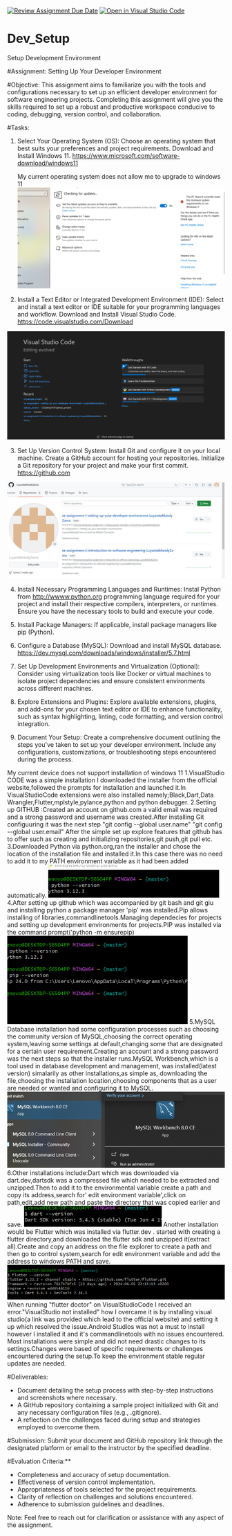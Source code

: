 [![Review Assignment Due Date](https://classroom.github.com/assets/deadline-readme-button-22041afd0340ce965d47ae6ef1cefeee28c7c493a6346c4f15d667ab976d596c.svg)](https://classroom.github.com/a/vbnbTt5m)
[![Open in Visual Studio Code](https://classroom.github.com/assets/open-in-vscode-2e0aaae1b6195c2367325f4f02e2d04e9abb55f0b24a779b69b11b9e10269abc.svg)](https://classroom.github.com/online_ide?assignment_repo_id=15283381&assignment_repo_type=AssignmentRepo)
# Dev_Setup
Setup Development Environment

#Assignment: Setting Up Your Developer Environment

#Objective:
This assignment aims to familiarize you with the tools and configurations necessary to set up an efficient developer environment for software engineering projects. Completing this assignment will give you the skills required to set up a robust and productive workspace conducive to coding, debugging, version control, and collaboration.

#Tasks:

1. Select Your Operating System (OS):
   Choose an operating system that best suits your preferences and project requirements. Download and Install Windows 11. https://www.microsoft.com/software-download/windows11


   My current operating system does not allow me to upgrade to windows 11
   ![alt text](Capture.PNG)

2. Install a Text Editor or Integrated Development Environment (IDE):
   Select and install a text editor or IDE suitable for your programming languages and workflow. Download and Install Visual Studio Code. https://code.visualstudio.com/Download
   
![alt text](image-2.png)


3. Set Up Version Control System:
   Install Git and configure it on your local machine. Create a GitHub account for hosting your repositories. Initialize a Git repository for your project and make your first commit. https://github.com

![alt text](Capture.github.JPG)


4. Install Necessary Programming Languages and Runtimes:
  Instal Python from http://wwww.python.org programming language required for your project and install their respective compilers, interpreters, or runtimes. Ensure you have the necessary tools to build and execute your code.

5. Install Package Managers:
   If applicable, install package managers like pip (Python).

6. Configure a Database (MySQL):
   Download and install MySQL database. https://dev.mysql.com/downloads/windows/installer/5.7.html

7. Set Up Development Environments and Virtualization (Optional):
   Consider using virtualization tools like Docker or virtual machines to isolate project dependencies and ensure consistent environments across different machines.

8. Explore Extensions and Plugins:
   Explore available extensions, plugins, and add-ons for your chosen text editor or IDE to enhance functionality, such as syntax highlighting, linting, code formatting, and version control integration.

9. Document Your Setup:
    Create a comprehensive document outlining the steps you've taken to set up your developer environment. Include any configurations, customizations, or troubleshooting steps encountered during the process. 

My current device does not support installation of windows 11
1.VisualStudio CODE was a simple installation I downloaded the installer from the official website,followed the prompts for installation and launched it.In VisualStudioCode extensions were also installed namely;Black,Dart,Data Wrangler,Flutter,mplstyle,pylance,python and python debugger.
2.Setting up GITHUB :Created an account on github.com a valid email was required and a strong password and username was created.After installing Git configuuring it was the next step "git config --global user.name" "git config --global user.email" After the simple set up explore features that github has to offer such as creating  and initializing repositories,git push,git pull etc.
3.Downloaded Python via python.org,ran the installer and chose the location of the installation file and installed it.In this case there was no need to add it to my PATH environment variable as it had been added  automatically.
![alt text](image-4.png)
4.After setting up github which was accompanied by git bash and git giu and installing python a package manager 'pip' was installed.Pip allows installing of libraries,commandlinetools.Managing dependecies for projects and setting up development environments for projects.PIP was installed via the command prompt('python -m ensurepip)
![alt text](image-5.png)
5.MySQL Database installation had some configuration processes such as choosing the community version of MySQL,choosing the correct operating system,leaving some settings at default,changing some that are designated for a certain user requirement.Creating an account and a strong password was the next steps so that the installer runs.MySQL Workbench,which is a tool used in database development and management, was installed(latest version) simalarily as other installations,as simple as, downloading the file,choosing the installation location,choosing components that as a user are needed or wanted and configuring it to MySQL.
![alt text](image-8.png)
6.Other installations include:Dart which was downloaded via dart.dev,dartsdk was a compressed file which needed to be extracted and unzipped.Then to add it to the environmental variable create a path and copy its address,search for' edit environment variable',click on path,edit,add new path and paste the directory that was copied earlier and save.
![alt text](image-7.png) 
Another installation would be Flutter which was installed via flutter.dev . 
started with creating a flutter directory,and downloaded the flutter sdk and unzipped it(extract all).Create and copy an address on the file explorer to create a path and then go to control system,search for edit environment variable and add the address to windows PATH and save.
![alt text](image-9.png) 
When running "flutter doctor" on VisualStudioCode I received an error."VisualStudio not installed" how I overcame it is by installing visual studio(a link was provided which lead to the official website) and setting it up which resolved the issue.Android Studios was not a must to install however I installed it and it's commandlinetools with no issues encountered.
Most installations were simple and did not need drastic changes to its settings.Changes were based of specific requirements or challenges encountered during the setup.To keep the environment stable regular updates are needed.


#Deliverables:
- Document detailing the setup process with step-by-step instructions and screenshots where necessary.
- A GitHub repository containing a sample project initialized with Git and any necessary configuration files (e.g., .gitignore).
- A reflection on the challenges faced during setup and strategies employed to overcome them.

#Submission:
Submit your document and GitHub repository link through the designated platform or email to the instructor by the specified deadline.

#Evaluation Criteria:**
- Completeness and accuracy of setup documentation.
- Effectiveness of version control implementation.
- Appropriateness of tools selected for the project requirements.
- Clarity of reflection on challenges and solutions encountered.
- Adherence to submission guidelines and deadlines.

Note: Feel free to reach out for clarification or assistance with any aspect of the assignment.
